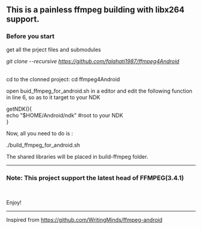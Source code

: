<h2>This is a painless ffmpeg building with libx264 support.</h2>

<h3>Before you start</h3>

get all the prject files and submodules 

<em>git clone --recursive https://github.com/falahati1987/ffmpeg4Android</em>

<br>
cd to the clonned project:
cd ffmpeg4Android

open buid_ffmpeg_for_android.sh in a editor and edit the following function in line 6, so as to it target to your NDK

getNDK(){<br>
    echo "$HOME/Android/ndk" #root to your NDK <br>
}<br>

Now, all you need to do is :<br>

./build_ffmpeg_for_android.sh

The shared libraries will be placed in build-ffmpeg folder.

<hr>
<h3>Note: This project support the latest head of FFMPEG(3.4.1)</h3><br>


Enjoy!
<hr>

Inspired from https://github.com/WritingMinds/ffmpeg-android
